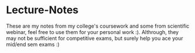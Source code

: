 # Lecture-Notes
These are my notes from my college's coursework and some from scientific webinar, feel free to use them for your personal work :). Althrough, they may not be sufficient for competitive exams, but surely help you ace your mid/end sem exams :)
